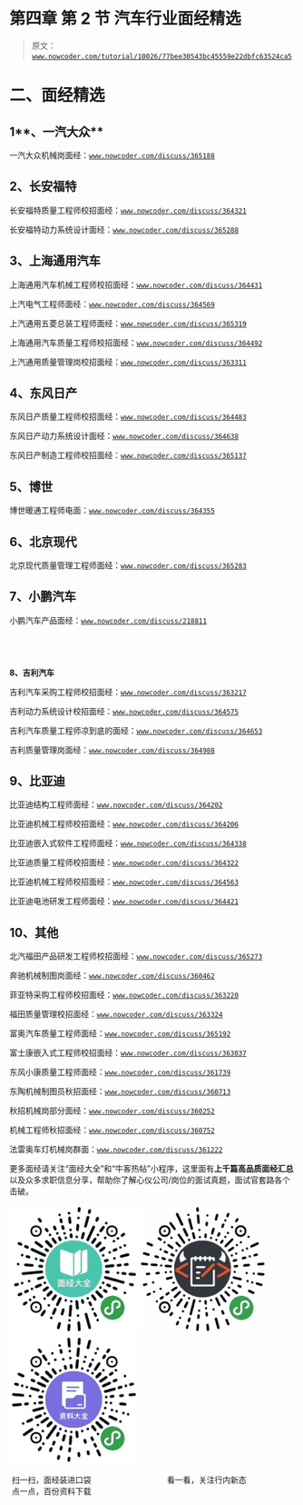 # 第四章 第 2 节 汽车行业面经精选

> 原文：[`www.nowcoder.com/tutorial/10026/77bee30543bc45559e22dbfc63524ca5`](https://www.nowcoder.com/tutorial/10026/77bee30543bc45559e22dbfc63524ca5)

# **二、面经精选**

## **1****、一汽大众**

一汽大众机械岗面经：[`www.nowcoder.com/discuss/365188`](https://www.nowcoder.com/discuss/365188)

## **2、长安福特**

长安福特质量工程师校招面经：[`www.nowcoder.com/discuss/364321`](https://www.nowcoder.com/discuss/364321)

长安福特动力系统设计面经：[`www.nowcoder.com/discuss/365288`](https://www.nowcoder.com/discuss/365288)

## **3、上海通用汽车**

上海通用汽车机械工程师校招面经：[`www.nowcoder.com/discuss/364431`](https://www.nowcoder.com/discuss/364431)

上汽电气工程师面经：[`www.nowcoder.com/discuss/364569`](https://www.nowcoder.com/discuss/364569)

上汽通用五菱总装工程师面经：[`www.nowcoder.com/discuss/365319`](https://www.nowcoder.com/discuss/365319)

上海通用汽车质量工程师校招面经：[`www.nowcoder.com/discuss/364492`](https://www.nowcoder.com/discuss/364492)

上汽通用质量管理岗校招面经：[`www.nowcoder.com/discuss/363311`](https://www.nowcoder.com/discuss/363311)

## **4、东风日产**

东风日产质量工程师校招面经：[`www.nowcoder.com/discuss/364483`](https://www.nowcoder.com/discuss/364483)

东风日产动力系统设计面经：[`www.nowcoder.com/discuss/364638`](https://www.nowcoder.com/discuss/364638)

东风日产制造工程师校招面经：[`www.nowcoder.com/discuss/365137`](https://www.nowcoder.com/discuss/365137)

## **5、博世**

博世暖通工程师电面：[`www.nowcoder.com/discuss/364355`](https://www.nowcoder.com/discuss/364355)

## **6、北京现代**

北京现代质量管理工程师面经：[`www.nowcoder.com/discuss/365283`](https://www.nowcoder.com/discuss/365283)

## **7、小鹏汽车**

小鹏汽车产品面经：[`www.nowcoder.com/discuss/218811`](https://www.nowcoder.com/discuss/218811)

##  
**8、吉利汽车**

吉利汽车采购工程师校招面经：[`www.nowcoder.com/discuss/363217`](https://www.nowcoder.com/discuss/363217)

吉利动力系统设计校招面经：[`www.nowcoder.com/discuss/364575`](https://www.nowcoder.com/discuss/364575)

吉利汽车质量工程师凉到底的面经：[`www.nowcoder.com/discuss/364653`](https://www.nowcoder.com/discuss/364653)

吉利质量管理岗面经：[`www.nowcoder.com/discuss/364988`](https://www.nowcoder.com/discuss/364988)

## **9、比亚迪**

比亚迪结构工程师面经：[`www.nowcoder.com/discuss/364202`](https://www.nowcoder.com/discuss/364202)

比亚迪机械工程师校招面经：[`www.nowcoder.com/discuss/364206`](https://www.nowcoder.com/discuss/364206)

比亚迪嵌入式软件工程师面经：[`www.nowcoder.com/discuss/364338`](https://www.nowcoder.com/discuss/364338)

比亚迪质量工程师校招面经：[`www.nowcoder.com/discuss/364322`](https://www.nowcoder.com/discuss/364322)

比亚迪机械工程师校招面经：[`www.nowcoder.com/discuss/364563`](https://www.nowcoder.com/discuss/364563)

比亚迪电池研发工程师面经：[`www.nowcoder.com/discuss/364421`](https://www.nowcoder.com/discuss/364421)

## **1****0****、其他**

北汽福田产品研发工程师校招面经：[`www.nowcoder.com/discuss/365273`](https://www.nowcoder.com/discuss/365273)

奔驰机械制图岗面经：[`www.nowcoder.com/discuss/360462`](https://www.nowcoder.com/discuss/360462)

菲亚特采购工程师校招面经：[`www.nowcoder.com/discuss/363220`](https://www.nowcoder.com/discuss/363220)

福田质量管理校招面经：[`www.nowcoder.com/discuss/363324`](https://www.nowcoder.com/discuss/363324)

富奥汽车质量工程师面经：[`www.nowcoder.com/discuss/365192`](https://www.nowcoder.com/discuss/365192)

富士康嵌入式工程师校招面经：[`www.nowcoder.com/discuss/363037`](https://www.nowcoder.com/discuss/363037)

东风小康质量工程师面经：[`www.nowcoder.com/discuss/361739`](https://www.nowcoder.com/discuss/361739)

东陶机械制图员秋招面经：[`www.nowcoder.com/discuss/360713`](https://www.nowcoder.com/discuss/360713)

秋招机械岗部分面经：[`www.nowcoder.com/discuss/360252`](https://www.nowcoder.com/discuss/360252)

机械工程师秋招面经：[`www.nowcoder.com/discuss/360752`](https://www.nowcoder.com/discuss/360752)

法雷奥车灯机械岗群面：[`www.nowcoder.com/discuss/361222`](https://www.nowcoder.com/discuss/361222)

更多面经请关注“面经大全”和“牛客热帖”小程序，这里面有**上千篇高品质面经汇总**以及众多求职信息分享，帮助你了解心仪公司/岗位的面试真题，面试官套路各个击破。

![](img/9fa6125e63349b26d289389f51a33f08.png)![](img/b49cf918b812bb332ec198d0c85f3fb3.png)![](img/e99da4f048207521d974acf90a0ea844.png) 

 扫一扫，面经装进口袋                                  看一看，关注行内新态                   点一点，百份资料下载